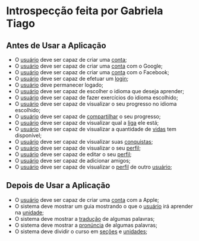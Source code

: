 # Introspecção feita por Gabriela Tiago

## Antes de Usar a Aplicação

- O [usuário](../../modelagem/lexicos.md#usuario) deve ser capaz de criar uma [conta](../../modelagem/lexicos.md#conta);
- O [usuário](../../modelagem/lexicos.md#usuario) deve ser capaz de criar uma [conta](../../modelagem/lexicos.md#conta) com o Google;
- O [usuário](../../modelagem/lexicos.md#usuario) deve ser capaz de criar uma [conta](../../modelagem/lexicos.md#conta) com o Facebook;
- O [usuário](../../modelagem/lexicos.md#usuario) deve ser capaz de efetuar um [login](../../modelagem/lexicos.md#login);
- O [usuário](../../modelagem/lexicos.md#usuario) deve permanecer logado;
- O [usuário](../../modelagem/lexicos.md#usuario) deve ser capaz de escolher o idioma que deseja aprender;
- O [usuário](../../modelagem/lexicos.md#usuario) deve ser capaz de fazer exercícios do idioma escolhido;
- O [usuário](../../modelagem/lexicos.md#usuario) deve ser capaz de visualizar o seu progresso no idioma escolhido;
- O [usuário](../../modelagem/lexicos.md#usuario) deve ser capaz de [compartilhar](../../modelagem/lexicos.md#compartilhar) o seu progresso;
- O [usuário](../../modelagem/lexicos.md#usuario) deve ser capaz de visualizar qual a [liga](../../modelagem/lexicos.md#divisao) ele está;
- O [usuário](../../modelagem/lexicos.md#usuario) deve ser capaz de visualizar a quantidade de [vidas](../../modelagem/lexicos.md#vidas) tem disponível;
- O [usuário](../../modelagem/lexicos.md#usuario) deve ser capaz de visualizar suas [conquistas](../../modelagem/lexicos.md#conquistas);
- O [usuário](../../modelagem/lexicos.md#usuario) deve ser capaz de visualizar o seu [perfil](../../modelagem/lexicos.md#conta);
- O [usuário](../../modelagem/lexicos.md#usuario) deve ser capaz de editar o seu [perfil](../../modelagem/lexicos.md#conta);
- O [usuário](../../modelagem/lexicos.md#usuario) deve ser capaz de adicionar amigos;
- O [usuário](../../modelagem/lexicos.md#usuario) deve ser capaz de visualizar o [perfil](../../modelagem/lexicos.md#conta) de outro [usuário](../../modelagem/lexicos.md#usuario);

## Depois de Usar a Aplicação

- O [usuário](../../modelagem/lexicos.md#usuario) deve ser capaz de criar uma [conta](../../modelagem/lexicos.md#conta) com a Apple;
- O sistema deve mostrar um guia mostrando o que o [usuário](../../modelagem/lexicos.md#usuario) irá aprender na [unidade](../../modelagem/lexicos.md#unidade);
- O sistema deve mostrar a [tradução](../../modelagem/lexicos.md#traduzir-licao) de algumas palavras;
- O sistema deve mostrar a [pronúncia](../../modelagem/lexicos.md#falar) de algumas palavras;
- O sistema deve dividir o curso em [seções](../../modelagem/lexicos.md#secao) e [unidades](../../modelagem/lexicos.md#unidade);
